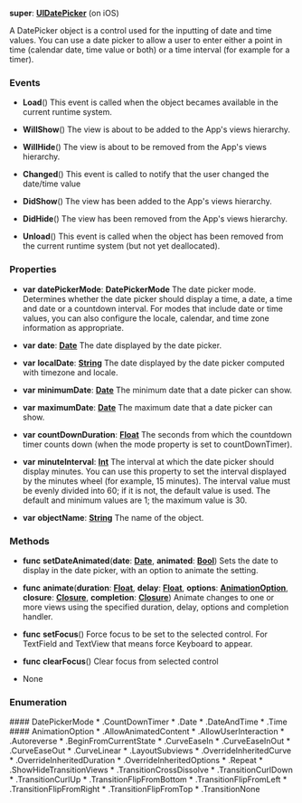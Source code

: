 **super**: **[UIDatePicker](UIDatePicker.md)** (on iOS)

A DatePicker object is a control used for the inputting of date and time values. You can use a date picker to allow a user to enter either a point in time (calendar date, time value or both) or a time interval (for example for a timer).

### Events

* **Load**()
This event is called when the object becames available in the current runtime system.

* **WillShow**()
The view is about to be added to the App's views hierarchy.

* **WillHide**()
The view is about to be removed from the App's views hierarchy.

* **Changed**()
This event is called to notify that the user changed the date/time value

* **DidShow**()
The view has been added to the App's views hierarchy.

* **DidHide**()
The view has been removed from the App's views hierarchy.

* **Unload**()
This event is called when the object has been removed from the current runtime system (but not yet deallocated).



### Properties

* **var** **datePickerMode**: **DatePickerMode**
The date picker mode. Determines whether the date picker should display a time, a date, a time and date or a countdown interval. For modes that include date or time values, you can also configure the locale, calendar, and time zone information as appropriate.

* **var** **date**: **[Date](Date.md)**
The date displayed by the date picker.

* **var** **localDate**: **[String](../gravity/string.md)**
The date displayed by the date picker computed with timezone and locale.

* **var** **minimumDate**: **[Date](Date.md)**
The minimum date that a date picker can show.

* **var** **maximumDate**: **[Date](Date.md)**
The maximum date that a date picker can show.

* **var** **countDownDuration**: **[Float](../gravity/float.md)**
The seconds from which the countdown timer counts down (when the mode property is set to countDownTimer).

* **var** **minuteInterval**: **[Int](../gravity/int.md)**
The interval at which the date picker should display minutes. You can use this property to set the interval displayed by the minutes wheel (for example, 15 minutes). The interval value must be evenly divided into 60; if it is not, the default value is used. The default and minimum values are 1; the maximum value is 30.

* **var** **objectName**: **[String](../gravity/string.md)**
The name of the object.



### Methods

* **func** **setDateAnimated**(**date**: **[Date](Date.md)**, **animated**: **[Bool](../gravity/bool.md)**)
Sets the date to display in the date picker, with an option to animate the setting.

* **func** **animate**(**duration**: **[Float](../gravity/float.md)**, **delay**: **[Float](../gravity/float.md)**, **options**: **<a href="#_enum_AnimationOption">AnimationOption</a>**, **closure**: **[Closure](../gravity/closure.md)**, **completion**: **[Closure](../gravity/closure.md)**)
Animate changes to one or more views using the specified duration, delay, options and completion handler.

* **func** **setFocus**()
Force focus to be set to the selected control. For TextField and TextView that means force Keyboard to appear.

* **func** **clearFocus**()
Clear focus from selected control



* None

### Enumeration

<div name="_enum_DatePickerMode"></div>
#### DatePickerMode
 * .CountDownTimer
 * .Date
 * .DateAndTime
 * .Time

<div name="_enum_AnimationOption"></div>
#### AnimationOption
 * .AllowAnimatedContent
 * .AllowUserInteraction
 * .Autoreverse
 * .BeginFromCurrentState
 * .CurveEaseIn
 * .CurveEaseInOut
 * .CurveEaseOut
 * .CurveLinear
 * .LayoutSubviews
 * .OverrideInheritedCurve
 * .OverrideInheritedDuration
 * .OverrideInheritedOptions
 * .Repeat
 * .ShowHideTransitionViews
 * .TransitionCrossDissolve
 * .TransitionCurlDown
 * .TransitionCurlUp
 * .TransitionFlipFromBottom
 * .TransitionFlipFromLeft
 * .TransitionFlipFromRight
 * .TransitionFlipFromTop
 * .TransitionNone




